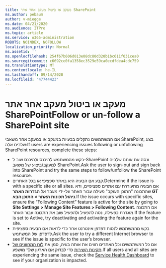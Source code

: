 ```yaml
---
title: מעקב או ביטול מעקב אחר אתר SharePoint
ms.author: pebaum
author: v-miegge
ms.date: 04/21/2020
ms.audience: ITPro
ms.topic: article
ms.service: o365-administration
ROBOTS: NOINDEX, NOFOLLOW
localization_priority: Normal
ms.assetid: ''
ms.openlocfilehash: 254f67b606d013e08dc80d320b1bc611f031cea0
ms.sourcegitcommit: c6692ce0fa1358ec3529e59ca0ecdfdea4cdc759
ms.translationtype: MT
ms.contentlocale: he-IL
ms.lasthandoff: 09/14/2020
ms.locfileid: "47744423"
---
```

# <a name="follow-or-un-follow-a-sharepoint-site"></a><span data-ttu-id="8c9c8-102">מעקב או ביטול מעקב אחר אתר SharePoint</span><span class="sxs-lookup"><span data-stu-id="8c9c8-102">Follow or un-follow a SharePoint site</span></span>

<span data-ttu-id="8c9c8-103">אם המשתמשים נתקלים בבעיות במעקב או במעקב אחר משאבי SharePoint, בצע שלבים אלה:</span><span class="sxs-lookup"><span data-stu-id="8c9c8-103">If users are experiencing issues following or unfollowing SharePoint resources, complete these steps:</span></span>

* <span data-ttu-id="8c9c8-104">בקש מהמשתמש להיכנס ולהיכנס שוב ל-SharePoint ונסה את אותם שלבים למעקב/ביצוע של משאב SharePoint.</span><span class="sxs-lookup"><span data-stu-id="8c9c8-104">Ask the user to sign-out and sign back into SharePoint and try the same steps to follow/unfollow the SharePoint resource.</span></span>
* <span data-ttu-id="8c9c8-105">קבע אם הבעיה היא באתר ספציפי או בכל האתרים.</span><span class="sxs-lookup"><span data-stu-id="8c9c8-105">Determine if the issue is with a specific site or all sites.</span></span> <span data-ttu-id="8c9c8-106">אם הבעיה מתעוררת עם אתרים ספציפיים, ודא שהתכונה "התוכן העוקב" פעילה עבור האתר על-ידי מעבר אל **הגדרות האתר _GT_ ניהול תכונות האתר > התוכן הבא**.</span><span class="sxs-lookup"><span data-stu-id="8c9c8-106">If the issue occurs with specific sites, ensure the “Following Content” feature is active for the site by going to **Site Settings > Manage Site Features > Following Content**.</span></span> <span data-ttu-id="8c9c8-107">אם התכונה מוגדרת כפעילה, נסה להפעיל ולהפעיל שוב את התכונה עבור האתר.</span><span class="sxs-lookup"><span data-stu-id="8c9c8-107">If the feature is set to Active, try deactivating and activating the feature again for the site.</span></span>
* <span data-ttu-id="8c9c8-108">בקש מהמשתמש לנסות דפדפן אינטרנט אחר כדי לראות אם הבעיה ספציפית לדפדפן של המשתמש.</span><span class="sxs-lookup"><span data-stu-id="8c9c8-108">Ask the user to try a different Internet browser to see if the issue is specific to the user’s browser.</span></span>
* <span data-ttu-id="8c9c8-109">אם כל המשתמשים וכל האתרים חווים את אותה בעיה, סמן את [לוח המחוונים של תקינות השירות](https://admin.microsoft.com/AdminPortal/Home#/servicehealth) כדי לבדוק אם הארגון שלך מושפע.</span><span class="sxs-lookup"><span data-stu-id="8c9c8-109">If all users and all sites are experiencing the same issue, check the [Service Health Dashboard](https://admin.microsoft.com/AdminPortal/Home#/servicehealth) to see if your organization is impacted.</span></span>
